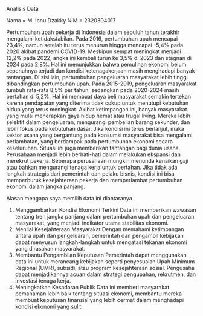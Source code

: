 Analisis Data

Nama = M. Ibnu Dzakky
NIM = 2320304017

Pertumbuhan upah pekerja di Indonesia dalam sepuluh tahun terakhir mengalami ketidakstabilan. Pada 2016, pertumbuhan upah mencapai 23,4%, namun setelah itu terus menurun hingga mencapai -5,4% pada 2020 akibat pandemi COVID-19. Meskipun sempat meningkat menjadi 12,2% pada 2022, angka ini kembali turun ke 3,5% di 2023 dan stagnan di 2024 pada 2,8%. Hal ini menunjukkan bahwa pemulihan ekonomi belum sepenuhnya terjadi dan kondisi ketenagakerjaan masih menghadapi banyak tantangan. Di sisi lain, pertumbuhan pengeluaran masyarakat lebih tinggi dibandingkan pertumbuhan upah. Pada 2015-2019, pengeluaran masyarakat tumbuh rata-rata 8,5% per tahun, sedangkan pada 2020-2024 masih bertahan di 5,2%. Hal ini membuat daya beli masyarakat semakin tertekan karena pendapatan yang diterima tidak cukup untuk menutupi kebutuhan hidup yang terus meningkat.
Akibat ketimpangan ini, banyak masyarakat yang mulai menerapkan gaya hidup hemat atau frugal living. Mereka lebih selektif dalam pengeluaran, mengurangi pembelian barang sekunder, dan lebih fokus pada kebutuhan dasar. Jika kondisi ini terus berlanjut, maka sektor usaha yang bergantung pada konsumsi masyarakat bisa mengalami perlambatan, yang berdampak pada pertumbuhan ekonomi secara keseluruhan. Situasi ini juga memberikan tantangan bagi dunia usaha. Perusahaan menjadi lebih berhati-hati dalam melakukan ekspansi dan merekrut pekerja. Beberapa perusahaan mungkin menunda kenaikan gaji atau bahkan mengurangi tenaga kerja untuk bertahan. Jika tidak ada langkah strategis dari pemerintah dan pelaku bisnis, kondisi ini bisa memperburuk kesejahteraan pekerja dan memperlambat pertumbuhan ekonomi dalam jangka panjang.
 
Alasan mengapa saya memilih data ini diantaranya
1.	Menggambarkan Kondisi Ekonomi Terkini
Data ini memberikan wawasan tentang tren jangka panjang dalam pertumbuhan upah dan pengeluaran masyarakat, yang menjadi indikator utama stabilitas ekonomi.
2.	Menilai Kesejahteraan Masyarakat
Dengan memahami ketimpangan antara upah dan pengeluaran, pemerintah dan pengambil kebijakan dapat menyusun langkah-langkah untuk mengatasi tekanan ekonomi yang dirasakan masyarakat.
3.	Membantu Pengambilan Keputusan
Pemerintah dapat menggunakan data ini untuk merancang kebijakan seperti penyesuaian Upah Minimum Regional (UMR), subsidi, atau program kesejahteraan sosial.
Pengusaha dapat menjadikannya acuan dalam strategi pengupahan, rekrutmen, dan investasi tenaga kerja.
4.	Meningkatkan Kesadaran Publik
Data ini memberi masyarakat pemahaman lebih baik tentang situasi ekonomi, membantu mereka membuat keputusan finansial yang lebih cermat dalam menghadapi kondisi ekonomi yang sulit.


